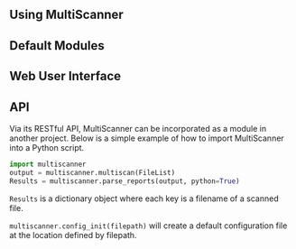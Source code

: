 Using MultiScanner
------------------

Default Modules
---------------

Web User Interface
------------------

API
---
Via its RESTful API, MultiScanner can be incorporated as a module in another project. Below is a simple example of how to import MultiScanner into a Python script.

``` python
import multiscanner
output = multiscanner.multiscan(FileList)
Results = multiscanner.parse_reports(output, python=True)
```
`Results` is a dictionary object where each key is a filename of a scanned file.

`multiscanner.config_init(filepath)` will create a default configuration file at
the location defined by filepath.